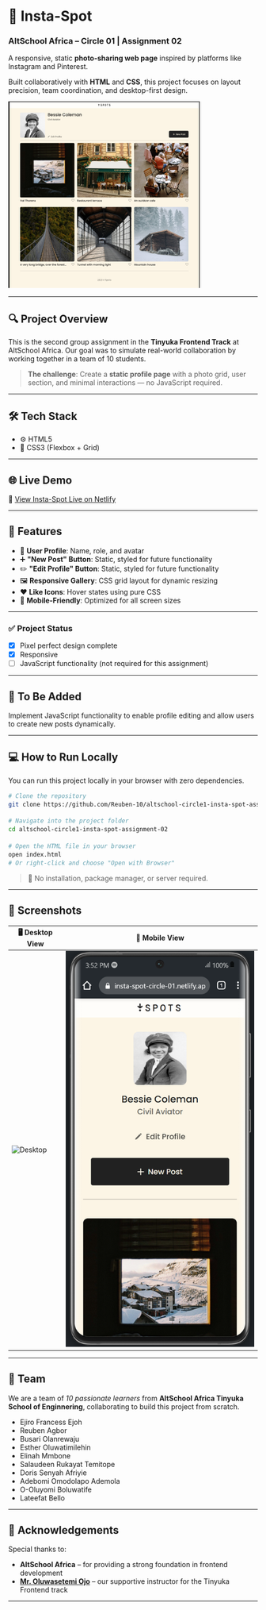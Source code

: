 # 📸 Insta-Spot

### AltSchool Africa – Circle 01 | Assignment 02

A responsive, static **photo-sharing web page** inspired by platforms like Instagram and Pinterest.

Built collaboratively with **HTML** and **CSS**, this project focuses on layout precision, team coordination, and desktop-first design.

![Insta-Spot Screenshot](./assets/images/screenshot.png)

---

## 🔍 Project Overview

This is the second group assignment in the **Tinyuka Frontend Track** at AltSchool Africa.
Our goal was to simulate real-world collaboration by working together in a team of 10 students.

> **The challenge**: Create a **static profile page** with a photo grid, user section, and minimal interactions — no JavaScript required.

---

## 🛠 Tech Stack

- ⚙️ HTML5
- 🎨 CSS3 (Flexbox + Grid)

---

## 🌐 Live Demo

🔗 [View Insta-Spot Live on Netlify](https://insta-spot-circle-01.netlify.app/)

---

## 📁 Features

- 👤 **User Profile**: Name, role, and avatar
- ➕ **"New Post" Button**: Static, styled for future functionality
- ✏️ **"Edit Profile" Button**: Static, styled for future functionality
- 🖼 **Responsive Gallery**: CSS grid layout for dynamic resizing
- ❤️ **Like Icons**: Hover states using pure CSS
- 📱 **Mobile-Friendly**: Optimized for all screen sizes

---

### ✅ Project Status

- [x] Pixel perfect design complete
- [x] Responsive
- [ ] JavaScript functionality (not required for this assignment)

---

## 🔧 To Be Added

Implement JavaScript functionality to enable profile editing and allow users to create new posts dynamically.

---

## 💻 How to Run Locally

You can run this project locally in your browser with zero dependencies.

```bash
# Clone the repository
git clone https://github.com/Reuben-10/altschool-circle1-insta-spot-assignment-02.git

# Navigate into the project folder
cd altschool-circle1-insta-spot-assignment-02

# Open the HTML file in your browser
open index.html
# Or right-click and choose "Open with Browser"
```

> 📝 No installation, package manager, or server required.

---

## 📸 Screenshots

| 🖥️ Desktop View                  | 📱 Mobile View                 |
| -------------------------------- | ------------------------------ |
| ![Desktop](./assets/Desktop.png) | ![Mobile](./assets/Mobile.png) |

---

## 👥 Team

We are a team of _10 passionate learners_ from **AltSchool Africa Tinyuka School of Enginnering**, collaborating to build this project from scratch.

- Ejiro Francess Ejoh
- Reuben Agbor
- Busari Olanrewaju
- Esther Oluwatimilehin
- Elinah Mmbone
- Salaudeen Rukayat Temitope
- Doris Senyah Afriyie
- Adebomi Omodolapo Ademola
- O-Oluyomi Boluwatife
- Lateefat Bello

---

## 🙏 Acknowledgements

Special thanks to:

- **AltSchool Africa** – for providing a strong foundation in frontend development
- **[Mr. Oluwasetemi Ojo](https://github.com/Oluwasetemi)** – our supportive instructor for the Tinyuka Frontend track

---
